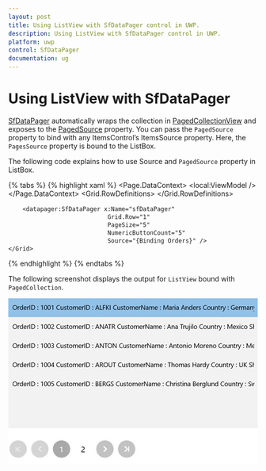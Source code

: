 ```yaml
---
layout: post
title: Using ListView with SfDataPager control in UWP.
description: Using ListView with SfDataPager control in UWP.
platform: uwp
control: SfDataPager
documentation: ug
---
```


# Using ListView with SfDataPager

[SfDataPager](https://help.syncfusion.com/cr/cref_files/uwp/Syncfusion.SfGrid.UWP~Syncfusion.UI.Xaml.Controls.DataPager.SfDataPager.html#) automatically wraps the collection in [PagedCollectionView](https://help.syncfusion.com/cr/cref_files/uwp/Syncfusion.Data.UWP~Syncfusion.Data.PagedCollectionView.html) and exposes to the [PagedSource](https://help.syncfusion.com/cr/cref_files/uwp/Syncfusion.SfGrid.UWP~Syncfusion.UI.Xaml.Controls.DataPager.SfDataPager~PagedSource.html#) property. You can pass the `PagedSource` property to bind with any ItemsControl’s ItemsSource property. Here, the `PagesSource` property is bound to the ListBox.

The following code explains how to use Source and `PagedSource` property in ListBox.

{% tabs %}
{% highlight xaml %}
<Page>
    <Page.DataContext>
        <local:ViewModel />
    </Page.DataContext>
    <Grid>
        <Grid.RowDefinitions>
            <RowDefinition Height="300"/>
            <RowDefinition Height="*"/>
        </Grid.RowDefinitions>
        <ListBox ItemsSource="{Binding ElementName=sfDataPager, Path=PagedSource}"/>
        
        <datapager:SfDataPager x:Name="sfDataPager" 
                                Grid.Row="1" 
                                PageSize="5" 
                                NumericButtonCount="5"
                                Source="{Binding Orders}" />
    </Grid>
</Page>
{% endhighlight %}
{% endtabs %}

The following screenshot displays the output for `ListView` bound with `PagedCollection`.

![](Using-ListView-With-SfDataPager_images/Using-ListView-With-SfDataPager_img1.jpeg)